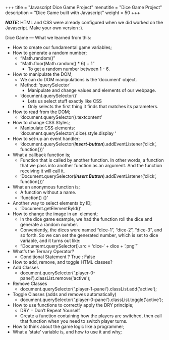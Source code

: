 +++
title = "Javascript Dice Game Project"
menutitle = "Dice Game Project"
description = "Dice Game built with Javascript"
weight = 50
+++

***NOTE:*** HTML and CSS were already configured when we did worked on the Javascript. Make your own version :).

Dice Game — What we learned from this:

- How to create our fundamental game variables;
- How to generate a random number;
    - “Math.random()”
    - “Math.floor(Math.random() * 6) + 1”
        - To get a random number between 1 - 6.
- How to manipulate the DOM;
    - We can do DOM manipulations is the ‘document’ object.
    - Method: ‘querySelector’
         - Manipulate and change values and elements of our webpage.
    - ‘document.querySelector()’
        - Lets us select stuff exactly like CSS
        - Only selects the first thing it finds that matches its parameters.
- How to read from the DOM;
    - ‘document.querySelector().textcontent’
- How to change CSS Styles;
     - Manipulate CSS elements: ‘document.querySelector(.dice).style.display ‘
- How to set-up an event handler;
    - ‘document.querySelector(***insert-button***).addEventListener(‘click’, function{})’
- What a callback function is;
    - Function that is called by another function. In other words, a function that we pass into another function as an argument. And the function receiving it will call it.
    - ‘Document.querySelector(***Insert Button***).addEventListener(‘click’, function{})’
- What an anonymous function is;
    - A function without a name.
    - ‘function() {}’
- Another way to select elements by ID;
    - ‘Document.getElementById()’
- How to change the image in an <img> element;
    - In the dice game example, we had the function roll the dice and generate a random number.
    - Conveniently, the dices were named “dice-1”, “dice-2”, “dice-3”, and so forth. So we can set the generated number, which is set to dice variable, and it turns out like:
    - “Documemt.querySelector().src = ‘dice-‘ + dice + ‘.png’”
- What’s the Ternary Operator?
    - Conditional Statement ? True : False
- How to add, remove, and toggle HTML classes?
- Add Classes
    - document.querySelector('.player-0-panel').classList.remove('active');
- Remove Classes
    - document.querySelector('.player-1-panel').classList.add('active');
- Toggle Classes (adds and removes automatically)
    - document.querySelector('.player-0-panel').classList.toggle('active');
- How to use functions to correctly apply the DRY principle;
    - DRY = Don’t Repeat Yourself
    - Create a function containing how the players are switched, then call that function when you need to switch player turns.
- How to think about the game logic like a programmer;
- What a ‘state’ variable is, and how to use it and why;

